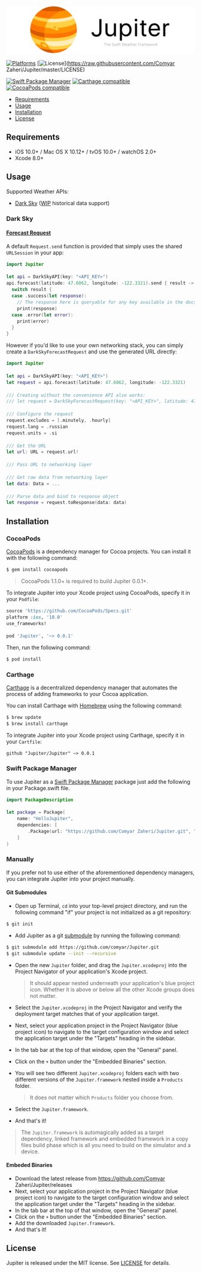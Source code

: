 ![](header.png)

[![Platforms](https://img.shields.io/cocoapods/p/Jupiter.svg)](https://cocoapods.org/pods/Jupiter)
[![License](https://img.shields.io/cocoapods/l/Jupiter.svg)](https://raw.githubusercontent.com/Comyar Zaheri/Jupiter/master/LICENSE)

[![Swift Package Manager](https://img.shields.io/badge/Swift%20Package%20Manager-compatible-brightgreen.svg)](https://github.com/apple/swift-package-manager)
[![Carthage compatible](https://img.shields.io/badge/Carthage-compatible-4BC51D.svg?style=flat)](https://github.com/Carthage/Carthage)
[![CocoaPods compatible](https://img.shields.io/cocoapods/v/Jupiter.svg)](https://cocoapods.org/pods/Jupiter)

- [Requirements](#requirements)
- [Usage](#usage)
- [Installation](#installation)
- [License](#license)

## Requirements

- iOS 10.0+ / Mac OS X 10.12+ / tvOS 10.0+ / watchOS 2.0+
- Xcode 8.0+

## Usage

Supported Weather APIs:

- [Dark Sky](https://darksky.net/dev/) ([WIP](https://github.com/comyar/Jupiter/issues/1) historical data support)

### Dark Sky

#### [Forecast Request](https://darksky.net/dev/docs/forecast)

A default ```Request.send``` function is provided that simply uses the shared ```URLSession``` in your app:

```swift
import Jupiter

let api = DarkSkyAPI(key: "<API_KEY>")
api.forecast(latitude: 47.6062, longitude: -122.3321).send { result -> Void in
  switch result {
  case .success(let response):
    // The response here is queryable for any key available in the docs except for "flags"
    print(response)
  case .error(let error):
    print(error)
  }
}
```

However if you'd like to use your own networking stack, you can simply create a ```DarkSkyForecastRequest``` and use the generated URL directly:

```swift
import Jupiter

let api = DarkSkyAPI(key: "<API_KEY>")
let request = api.forecast(latitude: 47.6062, longitude: -122.3321)

/// Creating without the convenience API also works:
/// let request = DarkSkyForecastRequest(key: "<API_KEY>", latitude: 47.6062, longitude: -122.3321)

/// Configure the request
request.excludes = [.minutely, .hourly]
request.lang = .russian
request.units = .si

/// Get the URL
let url: URL = request.url!

/// Pass URL to networking layer 

/// Get raw data from networking layer
let data: Data = ...

/// Parse data and bind to response object
let response = request.toResponse(data: data)
```

## Installation

### CocoaPods

[CocoaPods](http://cocoapods.org) is a dependency manager for Cocoa projects. You can install it with the following command:

```bash
$ gem install cocoapods
```

> CocoaPods 1.1.0+ is required to build Jupiter 0.0.1+.

To integrate Jupiter into your Xcode project using CocoaPods, specify it in your `Podfile`:

```ruby
source 'https://github.com/CocoaPods/Specs.git'
platform :ios, '10.0'
use_frameworks!

pod 'Jupiter', '~> 0.0.1'
```

Then, run the following command:

```bash
$ pod install
```

### Carthage

[Carthage](https://github.com/Carthage/Carthage) is a decentralized dependency manager that automates the process of adding frameworks to your Cocoa application.

You can install Carthage with [Homebrew](http://brew.sh/) using the following command:

```bash
$ brew update
$ brew install carthage
```

To integrate Jupiter into your Xcode project using Carthage, specify it in your `Cartfile`:

```ogdl
github "Jupiter/Jupiter" ~> 0.0.1
```
### Swift Package Manager

To use Jupiter as a [Swift Package Manager](https://swift.org/package-manager/) package just add the following in your Package.swift file.

``` swift
import PackageDescription

let package = Package(
    name: "HelloJupiter",
    dependencies: [
        .Package(url: "https://github.com/Comyar Zaheri/Jupiter.git", "0.0.1")
    ]
)
```

### Manually

If you prefer not to use either of the aforementioned dependency managers, you can integrate Jupiter into your project manually.

#### Git Submodules

- Open up Terminal, `cd` into your top-level project directory, and run the following command "if" your project is not initialized as a git repository:

```bash
$ git init
```

- Add Jupiter as a git [submodule](http://git-scm.com/docs/git-submodule) by running the following command:

```bash
$ git submodule add https://github.com/comyar/Jupiter.git
$ git submodule update --init --recursive
```

- Open the new `Jupiter` folder, and drag the `Jupiter.xcodeproj` into the Project Navigator of your application's Xcode project.

    > It should appear nested underneath your application's blue project icon. Whether it is above or below all the other Xcode groups does not matter.

- Select the `Jupiter.xcodeproj` in the Project Navigator and verify the deployment target matches that of your application target.
- Next, select your application project in the Project Navigator (blue project icon) to navigate to the target configuration window and select the application target under the "Targets" heading in the sidebar.
- In the tab bar at the top of that window, open the "General" panel.
- Click on the `+` button under the "Embedded Binaries" section.
- You will see two different `Jupiter.xcodeproj` folders each with two different versions of the `Jupiter.framework` nested inside a `Products` folder.

    > It does not matter which `Products` folder you choose from.

- Select the `Jupiter.framework`.

- And that's it!

> The `Jupiter.framework` is automagically added as a target dependency, linked framework and embedded framework in a copy files build phase which is all you need to build on the simulator and a device.

#### Embeded Binaries

- Download the latest release from https://github.com/Comyar Zaheri/Jupiter/releases
- Next, select your application project in the Project Navigator (blue project icon) to navigate to the target configuration window and select the application target under the "Targets" heading in the sidebar.
- In the tab bar at the top of that window, open the "General" panel.
- Click on the `+` button under the "Embedded Binaries" section.
- Add the downloaded `Jupiter.framework`.
- And that's it!

## License

Jupiter is released under the MIT license. See [LICENSE](https://github.com/comyar/Jupiter/blob/master/LICENSE) for details.
